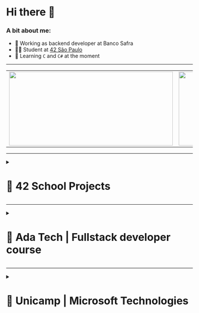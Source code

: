 # Hi there 👋
### A bit about me:
* 🔭 Working as backend developer at Banco Safra
* 👨‍🎓 Student at [42 São Paulo](https://www.42sp.org.br)
* 🔰 Learning `C` and `C#` at the moment

---
  
  <table align="center">
	<tr>
			<td>
				<a href="https://github.com/sathyagimenes">
					<img src="https://awesome-github-stats.azurewebsites.net/user-stats/sathyagimenes?cardType=level&theme=tokyonight" width="442" height="200">
				</a> 
			</td>
			<td>
				<a href="https://github.com/sathyagimenes?tab=repositories">
					<img src="https://github-readme-stats.vercel.app/api/top-langs/?username=sathyagimenes&layout=compact&theme=tokyonight" width="420" height="200" backgroung-colo="transparent">
				</a>
			</td>
		</tr>
	</table>
</div>
  
---

<details><summary><h1>🚀 42 School Projects</h1></summary>

| Phase | Project | Language | Description |
| :---: | :---: | :---: | :---: |
| 1 | [Libft](https://github.com/sathyagimenes/libft) | C | Create a library of C functions. |
| 1 | [Get next line](https://github.com/sathyagimenes/get_next_line) | C | Create a program that reads a single line from a fd. |
| 1 | [ft_printf](https://github.com/sathyagimenes/ft_printf) | C | Recreation of the printf function. |
| 1 | [Born2beroot](https://stripe-timimus-281.notion.site/Born2BeRoot-85b1083f61224f57a946e7bcbfffa6f4) | Shell | Create and learn about virtual machines. |
| 1 | [So long](https://github.com/sathyagimenes/So_Long_Game) | C | Create a 2D Game. |
| 1 | [Pipex](https://github.com/sathyagimenes/pipex) | C <br> Shell | Recreate the pipe functionality. |
| 2 | [Push swap](https://github.com/sathyagimenes/push_swap) | C | Sorting of a list of random numbers using radix algorithm |
| 2 | [Minishell](https://github.com/sathyagimenes/minishell-2.0) | C <br> Shell | In pairs, create a replica of a shell. |
| 2 | [Philosophers](https://github.com/sathyagimenes/philosophers) | C | Learn about threads and solve a variation of <br> the famous dining philosophers problem. |
| 2 | [Netpractice](https://stripe-timimus-281.notion.site/Redes-e1dd98a4617c4fe281372d600e628010?pvs=4) | - | Learn about networks and solve network problems. |
| 2 | [Cub3D](https://github.com/BrianFs011/cub3D) | C | WIP: In pairs, create a replica of the [Wolfenstein](https://en.wikipedia.org/wiki/Wolfenstein_3D) game. |
  
</details>

---

<details><summary><h1>🚀 Ada Tech | Fullstack developer course</h1></summary>

| Module | Project | Language | Description |
| :---: | :---: | :---: | :---: |
| Programming logic | [Battleship game](https://github.com/sathyagimenes/854Prova-Sathya-Gimenes) | C# | Create battleship game. |
| C# | [Contract Manager](https://github.com/sathyagimenes/Financeira_Aula7) | C# | Create a contract manager. |
| Advanced C# | [Tax Calculator](https://github.com/sathyagimenes/TaxCalculator_Project) <br> [Notes about SOLID](https://stripe-timimus-281.notion.site/SOLID-22e5718d8c6b4f5aa41e8d1bf77a57d7?pvs=4) | C# | Create a tax calculator program. <br> My study notes on SOLID. |
| SQL | [Blood Donation Database](https://github.com/sathyagimenes/LetsBlood) | SQL | Create a database for blood donation. |
| Programming techniques | [Blood Donation Manager](https://github.com/sathyagimenes/LetsBlood_Evolution) | C# | Create a blood donation manager. |
| API | [Notes about API](https://stripe-timimus-281.notion.site/Web-API-d6c47b4a20dc44af862800355e3dead5) <br> [City Events](https://github.com/sathyagimenes/WebAPI_ProjetoFinal) | C# | Study notes about APIs. <br> Build an API that manages city events. |
| Automated Testing | [Notes about Automated Testing](https://stripe-timimus-281.notion.site/Testes-Automatizados-09373724b134431b87fb27abd7a79cee?pvs=4) | C# | Study notes about Automated Testing. |
| HTML & CSS | [Songfy](https://github.com/sathyagimenes/Songfy) | HTML & CSS | Create a replica of Spotify's web page. |
| Javascript | [Library System](https://github.com/sathyagimenes/LivrariaJS) | Javascript | Create a library system. |
| Angular I | [Curriculum](https://github.com/sathyagimenes/ProjetoFinalAngularI) | Angular | Create a curriculum on a web page. |
| Angular II | [Curriculum Manager](https://github.com/sathyagimenes/ProjetoFinalAngular2) | Angular | Create a web application to mange and generate a curriculum. |

  
</details>

---

<details><summary><h1>🚀 Unicamp | Microsoft Technologies</h1></summary>

| Module | Project | Language | Description |
| :---: | :---: | :---: | :---: |
| Version Control | [Merge practice](https://github.com/sathyagimenes/extecamp-git) <br> [Rebase practice](https://github.com/sathyagimenes/rebase-ex) | git | Pactice of version control with merge and rebase. Pactice of conflict management. |
| Azure Cloud | [Cloud](https://stripe-timimus-281.notion.site/Cloud-70d2562430a6462192a4f5faea43e663) | - | Learn about cloud. |
| C# | [Jewel Collector Game](https://github.com/sathyagimenes/jewel-collector-game) | C# | Create a jewel collector game. |
| API <br> (extra class) | [Zip Code Search](https://github.com/sathyagimenes/ConsultaDeCep) | C# | Create a web API service to search and save Zip Codes. |
| Agile | [Notes about Agile](https://stripe-timimus-281.notion.site/Gerenciamento-gil-c477c9835d074ff09f836121c83eb87d?pvs=4) <br> [Kanban](https://github.com/users/sathyagimenes/projects/5) | - | My notes regarding agile management classes. <br> Kanban board practice. |
| User Interface | [Media Player]() | XAML <br> C# | A Media Player written in WPF and C# using MVVM pattern. |
| User Experience | [App Prototype](https://drive.google.com/file/d/1rTHBk7dEcNpHdCv-T0nsc6Al_Y_u4AHU/view?usp=drive_link) | - | A prototype of an App designed in Figma. |
| Security | [Notes about Security](https://stripe-timimus-281.notion.site/Seguran-a-de-software-d6b9935b8a5f4216bf682087db71111b?pvs=4) | - | My notes regarding safe programming. |
  
</details>
